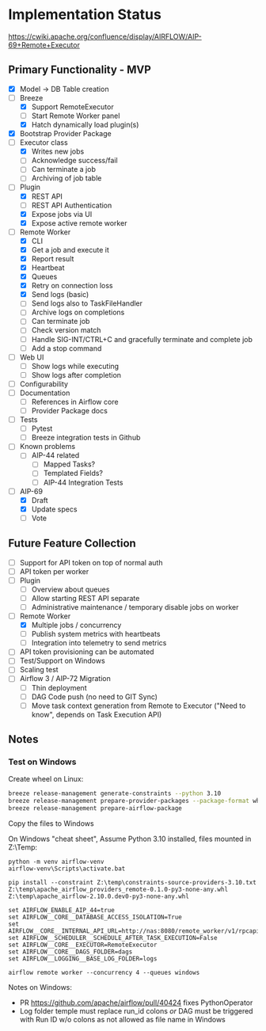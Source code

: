 <!--
 Licensed to the Apache Software Foundation (ASF) under one
 or more contributor license agreements.  See the NOTICE file
 distributed with this work for additional information
 regarding copyright ownership.  The ASF licenses this file
 to you under the Apache License, Version 2.0 (the
 "License"); you may not use this file except in compliance
 with the License.  You may obtain a copy of the License at

   http://www.apache.org/licenses/LICENSE-2.0

 Unless required by applicable law or agreed to in writing,
 software distributed under the License is distributed on an
 "AS IS" BASIS, WITHOUT WARRANTIES OR CONDITIONS OF ANY
 KIND, either express or implied.  See the License for the
 specific language governing permissions and limitations
 under the License.
 -->

# Implementation Status

https://cwiki.apache.org/confluence/display/AIRFLOW/AIP-69+Remote+Executor

## Primary Functionality - MVP

- [x] Model -> DB Table creation
- [ ] Breeze
  - [x] Support RemoteExecutor
  - [ ] Start Remote Worker panel
  - [x] Hatch dynamically load plugin(s)
- [x] Bootstrap Provider Package
- [ ] Executor class
  - [x] Writes new jobs
  - [ ] Acknowledge success/fail
  - [ ] Can terminate a job
  - [ ] Archiving of job table
- [ ] Plugin
  - [x] REST API
  - [ ] REST API Authentication
  - [x] Expose jobs via UI
  - [x] Expose active remote worker
- [ ] Remote Worker
  - [x] CLI
  - [x] Get a job and execute it
  - [x] Report result
  - [x] Heartbeat
  - [x] Queues
  - [x] Retry on connection loss
  - [x] Send logs (basic)
  - [ ] Send logs also to TaskFileHandler
  - [ ] Archive logs on completions
  - [ ] Can terminate job
  - [ ] Check version match
  - [ ] Handle SIG-INT/CTRL+C and gracefully terminate and complete job
  - [ ] Add a stop command
- [ ] Web UI
  - [ ] Show logs while executing
  - [ ] Show logs after completion
- [ ] Configurability
- [ ] Documentation
  - [ ] References in Airflow core
  - [ ] Provider Package docs
- [ ] Tests
  - [ ] Pytest
  - [ ] Breeze integration tests in Github
- [ ] Known problems
  - [ ] AIP-44 related
    - [ ] Mapped Tasks?
    - [ ] Templated Fields?
    - [ ] AIP-44 Integration Tests
- [ ] AIP-69
  - [x] Draft
  - [x] Update specs
  - [ ] Vote

## Future Feature Collection

- [ ] Support for API token on top of normal auth
- [ ] API token per worker
- [ ] Plugin
  - [ ] Overview about queues
  - [ ] Allow starting REST API separate
  - [ ] Administrative maintenance / temporary disable jobs on worker
- [ ] Remote Worker
  - [x] Multiple jobs / concurrency
  - [ ] Publish system metrics with heartbeats
  - [ ] Integration into telemetry to send metrics
- [ ] API token provisioning can be automated
- [ ] Test/Support on Windows
- [ ] Scaling test
- [ ] Airflow 3 / AIP-72 Migration
  - [ ] Thin deployment
  - [ ] DAG Code push (no need to GIT Sync)
  - [ ] Move task context generation from Remote to Executor ("Need to know", depends on Task Execution API)

## Notes

### Test on Windows

Create wheel on Linux:

``` bash
breeze release-management generate-constraints --python 3.10
breeze release-management prepare-provider-packages --package-format wheel --include-removed-providers remote
breeze release-management prepare-airflow-package
```

Copy the files to Windows

On Windows "cheat sheet", Assume Python 3.10 installed, files mounted in Z:\Temp:

``` text
python -m venv airflow-venv
airflow-venv\Scripts\activate.bat

pip install --constraint Z:\temp\constraints-source-providers-3.10.txt Z:\temp\apache_airflow_providers_remote-0.1.0-py3-none-any.whl Z:\temp\apache_airflow-2.10.0.dev0-py3-none-any.whl

set AIRFLOW_ENABLE_AIP_44=true
set AIRFLOW__CORE__DATABASE_ACCESS_ISOLATION=True
set AIRFLOW__CORE__INTERNAL_API_URL=http://nas:8080/remote_worker/v1/rpcapi
set AIRFLOW__SCHEDULER__SCHEDULE_AFTER_TASK_EXECUTION=False
set AIRFLOW__CORE__EXECUTOR=RemoteExecutor
set AIRFLOW__CORE__DAGS_FOLDER=dags
set AIRFLOW__LOGGING__BASE_LOG_FOLDER=logs

airflow remote worker --concurrency 4 --queues windows
```

Notes on Windows:

- PR https://github.com/apache/airflow/pull/40424 fixes PythonOperator
- Log folder temple must replace run_id colons _or_ DAG must be triggered with Run ID w/o colons as not allowed as file name in Windows
